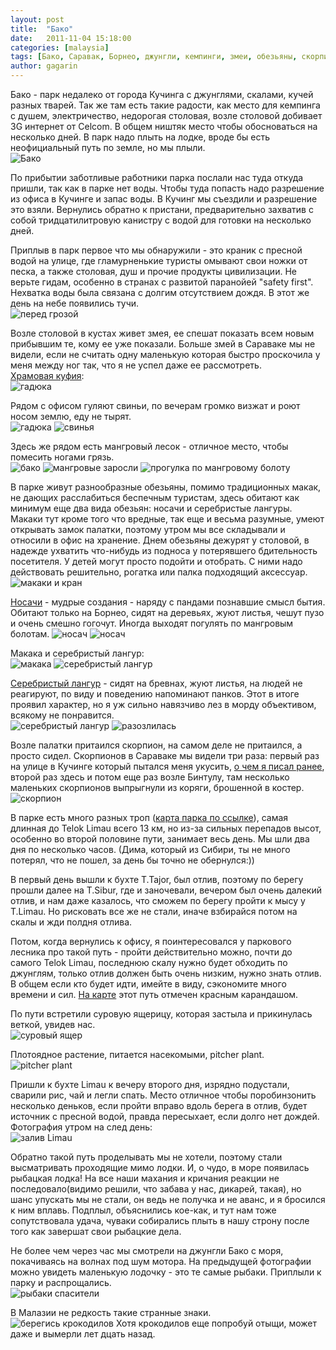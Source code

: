 ```yaml
---
layout: post
title:  "Бако"
date:   2011-11-04 15:18:00
categories: [malaysia]
tags: [Бако, Саравак, Борнео, джунгли, кемпинги, змеи, обезьяны, скорпионы, карта, Кучинг]
author: gagarin
---
```


Бако - парк недалеко от города Кучинга с джунглями, скалами, кучей разных тварей. Так же там есть такие радости, как место для кемпинга с душем, электричество, недорогая столовая, возле столовой добивает 3G интернет от Celcom. В общем ништяк место чтобы обосноваться на несколько дней. В парк надо плыть на лодке, вроде бы есть неофициальный путь по земле, но мы плыли.   
![Бако][1]

По прибытии заботливые работники парка послали нас туда откуда пришли, так как в парке нет воды. Чтобы туда попасть надо разрешение из офиса в Кучинге и запас воды. В Кучинг мы съездили и разрешение это взяли. Вернулись обратно к пристани, предварительно захватив с собой тридцатилитровую канистру с водой для готовки на несколько дней. 

Приплыв в парк первое что мы обнаружили - это краник с пресной водой на улице, где гламурненькие туристы омывают свои ножки от песка, а также столовая, душ и прочие продукты цивилизации. Не верьте гидам, особенно в странах с развитой паранойей "safety first". Нехватка воды была связана с долгим отсутствием дождя. В этот же день на небе появились тучи.   
![перед грозой][2]

Возле столовой в кустах живет змея, ее спешат показать всем новым прибывшим те, кому ее уже показали. Больше змей в Сараваке мы не видели, если не считать одну маленькую которая быстро проскочила у меня между ног так, что я не успел даже ее рассмотреть.   
[Храмовая куфия](http://ru.wikipedia.org/wiki/Храмовая_куфия):   
![гадюка][3]

Рядом с офисом гуляют свиньи, по вечерам громко визжат и роют носом землю, еду не тырят.     
![гадюка][4]
![свинья][5]

Здесь же рядом есть мангровый лесок - отличное место, чтобы помесить ногами грязь.   
![бако][6]
![мангровые заросли][8]
![прогулка по мангровому болоту][9]

В парке живут разнообразные обезьяны, помимо традиционных макак, не дающих расслабиться беспечным туристам, здесь обитают как минимум еще два вида обезьян: носачи и серебристые лангуры.
Макаки тут кроме того что вредные, так еще и весьма разумные, умеют открывать замок палатки, поэтому утром мы все складывали и относили в офис на хранение. Днем обезьяны дежурят у столовой, в надежде ухватить что-нибудь из подноса у потерявшего бдительность посетителя. У детей могут просто подойти и отобрать. С ними надо действовать решительно, рогатка или палка подходящий аксессуар.   
![макаки и кран][7]

[Носачи](http://ru.wikipedia.org/wiki/носач) - мудрые создания - наряду с пандами познавшие смысл бытия. Обитают только на Борнео, сидят на деревьях, жуют листья, чешут пузо и очень смешно гогочут. Иногда выходят погулять по мангровым болотам.
![носач][10]
![носач][11]

Макака и серебристый лангур:   
![макака][12]
![серебристый лангур][13]

[Серебристый лангур](http://en.wikipedia.org/wiki/Silvery_lutung) - сидят на бревнах, жуют листья, на людей не реагируют, по виду и поведению напоминают панков. Этот в итоге проявил характер, но я уж сильно навязчиво лез в морду объективом, всякому не понравится.    
![серебристый лангур][14]
![разозлилась][15]

Возле палатки притаился скорпион, на самом деле не притаился, а просто сидел. Скорпионов в Сараваке мы видели три раза: первый раз на улице в Кучинге который пытался меня укусить, [о чем я писал ранее](https://plus.google.com/104981850185043172559/posts/w1c115ayl8t), второй раз здесь и потом еще раз возле Бинтулу, там несколько маленьких скорпионов выпрыгнули из коряги, брошенной в костер.   
![скорпион][16]

В парке есть много разных троп ([карта парка по ссылке](http://gaziga.com/bako/bako-map.jpg "Карта Бако")), самая длинная до Telok Limau всего 13 км, но из-за сильных перепадов высот, особенно во второй половине пути, занимает весь день. Мы шли два дня по несколько часов.
(Дима, который из Сибири, ты не много потерял, что не пошел, за день бы точно не обернулся:))     

В первый день вышли к бухте T.Tajor, был отлив, поэтому по берегу прошли далее на T.Sibur, где и заночевали, вечером был очень далекий отлив, и нам даже казалось, что сможем по берегу пройти к мысу у T.Limau. Но рисковать все же не стали, иначе взбирайся потом на скалы и жди полдня отлива.    

 Потом, когда вернулись к офису, я поинтересовался у паркового лесника про такой путь - пройти действительно можно, почти до самого Telok Limau, последнюю скалу нужно будет обходить по джунглям, только отлив должен быть очень низким, нужно знать отлив. В общем если кто будет идти, имейте в виду, сэкономите много времени и сил. [На карте](/bako/bako-map.jpg "Карта Бако") этот путь отмечен красным карандашом.    

По пути встретили суровую ящерицу, которая застыла и прикинулась веткой, увидев нас.   
![суровый ящер][17]

Плотоядное растение, питается насекомыми, pitcher plant.   
![pitcher plant][18]

Пришли к бухте Limau к вечеру второго дня, изрядно подустали, сварили рис, чай и легли спать. Место отличное чтобы поробинзонить несколько деньков, если пройти вправо вдоль берега в отлив, будет источник с пресной водой, правда пересыхает, если долго нет дождей.
Фотография утром на след день:   
![залив Limau][19]

Обратно такой путь проделывать мы не хотели, поэтому стали высматривать проходящие мимо лодки. И, о чудо, в море появилась рыбацкая лодка! На все наши махания и кричания реакции не последовало(видимо решили, что забава у нас, дикарей, такая), но шанс упускать мы не стали, он ведь не получка и не аванс, и я бросился к ним вплавь. Подплыл, объяснились кое-как, и тут нам тоже сопутствовала удача, чуваки собирались плыть в нашу строну после того как завершат свои рыбацкие дела.     

Не более чем через час мы смотрели на джунгли Бако с моря, покачиваясь на волнах под шум мотора. На предыдущей фотографии можно увидеть маленькую лодочку - это те самые рыбаки. Приплыли к парку и распрощались.   
![рыбаки спасители][20]

В Малазии не редкость такие странные знаки.   
![берегись крокодилов][21]
Хотя крокодилов еще попробуй отыщи, может даже и вымерли лет дцать назад.

[1]: /bako/bako-rocks.jpg "Бако"
[2]: /bako/before-storm.jpg "перед грозой"
[3]: /bako/vinper2.jpg "гадюка"
[4]: /bako/viper.jpg "гадюка"
[5]: /bako/pig.jpg "свинья"
[6]: /bako/bako-rocks-and-mangrove.jpg "бако"
[7]: /bako/macaques-and-tap.jpg "макаки и кран"
[8]: /bako/bako-mangrove-forest-and-beach.jpg "мангровые заросли"
[9]: /bako/mangrove-forest-walking.jpg "прогулка по мангровому болоту"
[10]: /bako/proboscis.jpg "носач"
[11]: /bako/proboscis-yahoooo.jpg "носач"
[12]: /bako/macaque.jpg "макака"
[13]: /bako/silver-leaf-monkey2.jpg "серебристый лангур"
[14]: /bako/silver-leaf-monkey.jpg "серебристый лангур"
[15]: /bako/silver-leaf-monkey-irritated.jpg "разозлилась"
[16]: /bako/scorpion.jpg "скорпион"
[17]: /bako/frozen-lizard.jpg "суровый ящер"
[18]: /bako/pitcher-plant.jpg "pitcher plant"
[19]: /bako/teluk-limau.jpg "залив Limau"
[20]: /bako/fishermen.jpg "рыбаки спасители"
[21]: /bako/awas-crocodile.jpg "берегись крокодилов"
